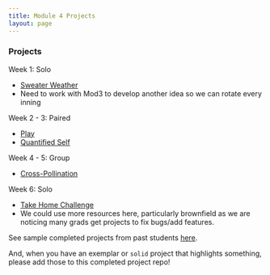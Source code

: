 ```yaml
---
title: Module 4 Projects
layout: page
---
```


### Projects

Week 1: Solo
* [Sweater Weather](/module4/projects/sweater_weather.html)
* Need to work with Mod3 to develop another idea so we can rotate every inning

Week 2 - 3: Paired
* [Play](/module4/projects/play.html)
* [Quantified Self](/module4/projects/quantified_self.html)

Week 4 - 5: Group
* [Cross-Pollination](/module4/projects/cross_pollination.html)

Week 6: Solo
* [Take Home Challenge](/module4/projects/take_home.html)
* We could use more resources here, particularly brownfield as we are noticing many grads get projects to fix bugs/add features.


See sample completed projects from past students [here](https://github.com/turingschool/backend-completed-sample-projects/tree/master/4module).

And, when you have an exemplar or `solid` project that highlights something, please add those to this completed project repo!
